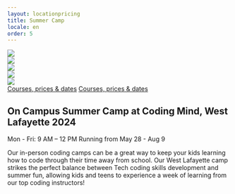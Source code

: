 ```yaml
---
layout: locationpricing
title: Summer Camp
locale: en
order: 5
---
```


<div class="block container px-4" >
    <div class="row mt-4 justify-content-center" >
        <div class="col-md-6 col-12 main-image" >
        <img src="/locations/west-lafayette/images/west-lafayette.png" class="w-100 h-100 rounded" id=""  >
        </div>
        <div class="col-6 d-none d-md-block" >
        <div class="row row-cols-2 g-4" >
            <!--[-->
            <div class="col " >
            <img src="/locations/west-lafayette/images/west-lafayette-camp1.jpg" class="h-100 w-100 small rounded" id=""  >
            </div>
            <div class="col" >
            <img src="/locations/west-lafayette/images/west-lafayette-camp3.png" class="h-100 w-100 small rounded" id=""  >
            </div>
            <div class="col" >
            <img src="/locations/west-lafayette/images/west-lafayette-camp4.png" class="h-100 w-100 small rounded" id=""  >
            </div>
            <div class="col" >
            <img src="/locations/west-lafayette/images/west-lafayette-camp2.jpg" class="h-100 w-100 small rounded" id=""  >
            </div>
            <!--]-->
        </div>
        </div>
    </div>
    <div class="row justify-content-center position-relative" style="top: -30px">
        <div class="col-10 col-xl-4 col-lg-4 col-md-5 col-sm-8 align-self-center text-center bg-white border-white border border-5 rounded p-3" >
        <a href="https://form.jotform.com/codingmindwl/2024-cmwl-summercamp" class="btn btn-primary display w-100 d-none d-md-block" >Courses, prices &amp; dates</a>
        <a class="btn btn-primary display w-100 d-block d-md-none" href="https://form.jotform.com/codingmindwl/2024-cmwl-summercamp" >Courses, prices &amp; dates</a>
        </div>
    </div>
    <div class="row justify-content-center secondary-title" >
        <div class="col-12" >
        <!--[-->
        <h2 class="text-black text-center undefined">
            <!---->
            <span class="null">On Campus Summer Camp at Coding Mind, West Lafayette 2024</span>
        </h2>
        <!---->
        <!--]-->
        </div>
        <div class="col-12 justify-content-center mt-2 mb-4 d-flex flex-column flex-md-row status-icons-wrapper" >
        <span class="me-md-4 me-0 text-center" >
            <span class="me-2" aria-label="Day camp available" >
            <i class="uil uil-sun"></i>
            </span>
            <span >Mon - Fri: 9 AM – 12 PM</span>
        </span>
        <!---->
        <span class="text-center" >
            <span class="me-2" aria-label="Date" >
            <i class="uil uil-calendar-alt"></i>
            </span>
            <span >Running from May 28 - Aug 9</span>
        </span>
        </div>
        <div class="col-12 text-center mb-8" >
        <p> Our in-person coding camps can be a great way to keep your kids learning how to code through their time away from school. 
            Our West Lafayette camp strikes the perfect balance between Tech coding skills development and summer fun, allowing kids and teens to experience a week of learning from our top coding instructors! </p>
        </div>
    </div>
    </div>
